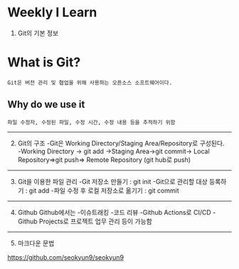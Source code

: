 Weekly I Learn
==============
1. Git의 기본 정보     
# What is Git?    
    Git은 버전 관리 및 협업을 위해 사용하는 오픈소스 소프트웨어이다.    
## Why do we use it    
    파일 수정자, 수정된 파일, 수정 시간, 수정 내용 등을 추적하기 위함    
***
2. Git의 구조
    -Git은 Working Directory/Staging Area/Repository로 구성된다.    
        -Working Directory -> git add ->Staging Area->git commit-> Local Repository=>git push=> Remote Repository (git hub로 push)
***
3. Git을 이용한 파일 관리
    -Git 저장소 만들기 : git init
    -Git으로 관리할 대상 등록하기 : git add
    -파일 수정 후 로컬 저장소로 옮기기 : git commit
***
4. Github
    Github에서는 
        -이슈트래킹
        -코드 리뷰
        -Github Actions로 CI/CD
        -Github Projects로 프로젝트 업무 관리 등이 가능함
***
5. 마크다운 문법


https://github.com/seokyun9/seokyun9
